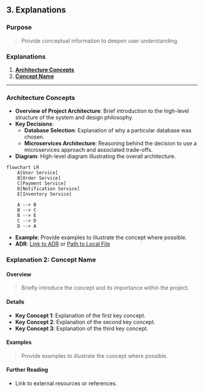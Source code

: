 ## 3. Explanations

### Purpose
> Provide conceptual information to deepen user understanding.

### Explanations
1. **[Architecture Concepts](#architecture-concepts)**
2. **[Concept Name](#explanation-2-concept-name)**

---

### Architecture Concepts

- **Overview of Project Architecture**: Brief introduction to the high-level structure of the system and design philosophy.
- **Key Decisions**:
  - **Database Selection**: Explanation of why a particular database was chosen.
  - **Microservices Architecture**: Reasoning behind the decision to use a microservices approach and associated trade-offs.
- **Diagram**: High-level diagram illustrating the overall architecture.
```mermaid
flowchart LR
    A[User Service]
    B[Order Service]
    C[Payment Service]
    D[Notification Service]
    E[Inventory Service]

    A --> B
    B --> C
    B --> E
    C --> D
    D --> A
```
- **Example**: Provide examples to illustrate the concept where possible.
- **ADR**: [Link to ADR](url) or [Path to Local File](docs/adr/ADR-001.md)

### Explanation 2: Concept Name

#### Overview
> Briefly introduce the concept and its importance within the project.

#### Details
- **Key Concept 1**: Explanation of the first key concept.
- **Key Concept 2**: Explanation of the second key concept.
- **Key Concept 3**: Explanation of the third key concept.

#### Examples
> Provide examples to illustrate the concept where possible.

#### Further Reading
- Link to external resources or references.

